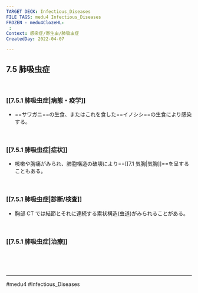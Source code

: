 ```yaml
---
TARGET DECK: Infectious_Diseases
FILE TAGS: medu4 Infectious_Diseases
FROZEN - medu4ClozeHL:
 : 
Context: 感染症/寄生虫/肺吸虫症
CreatedDay: 2022-04-07

---
```


## 7.5 肺吸虫症

<br>

### [[7.5.1 肺吸虫症|病態・疫学]]
* ==サワガニ==の生食、またはこれを食した==イノシシ==の生食により感染する。
<!--ID: 1659650698315-->




<br>

### [[7.5.1 肺吸虫症|症状]]
* 咳嗽や胸痛がみられ、肺胞構造の破壊により==[[7.1 気胸|気胸]]==を呈することもある。 
<!--ID: 1649375531557-->


<br>

### [[7.5.1 肺吸虫症|診断/検査]]
* 胸部 CT では結節とそれに連続する索状構造(虫道)がみられることがある。

<br>

### [[7.5.1 肺吸虫症|治療]]


<br><br><br>

---
#medu4 #Infectious_Diseases